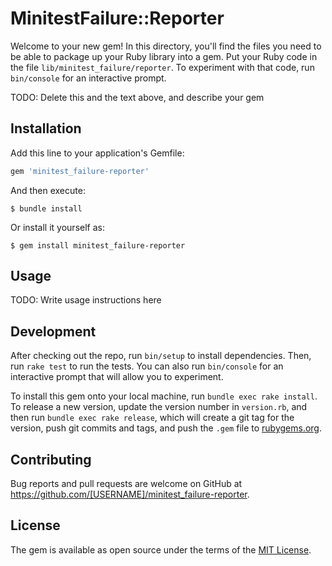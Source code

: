 # MinitestFailure::Reporter

Welcome to your new gem! In this directory, you'll find the files you need to be able to package up your Ruby library into a gem. Put your Ruby code in the file `lib/minitest_failure/reporter`. To experiment with that code, run `bin/console` for an interactive prompt.

TODO: Delete this and the text above, and describe your gem

## Installation

Add this line to your application's Gemfile:

```ruby
gem 'minitest_failure-reporter'
```

And then execute:

    $ bundle install

Or install it yourself as:

    $ gem install minitest_failure-reporter

## Usage

TODO: Write usage instructions here

## Development

After checking out the repo, run `bin/setup` to install dependencies. Then, run `rake test` to run the tests. You can also run `bin/console` for an interactive prompt that will allow you to experiment.

To install this gem onto your local machine, run `bundle exec rake install`. To release a new version, update the version number in `version.rb`, and then run `bundle exec rake release`, which will create a git tag for the version, push git commits and tags, and push the `.gem` file to [rubygems.org](https://rubygems.org).

## Contributing

Bug reports and pull requests are welcome on GitHub at https://github.com/[USERNAME]/minitest_failure-reporter.


## License

The gem is available as open source under the terms of the [MIT License](https://opensource.org/licenses/MIT).
